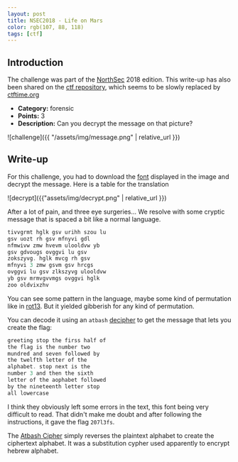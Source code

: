 ```yaml
---
layout: post 
title: NSEC2018 - Life on Mars 
color: rgb(107, 88, 118)
tags: [ctf]
---
```


## Introduction

The challenge was part of the [NorthSec][6] 2018 edition.
This write-up has also been shared on the [ctf repository][3], which seems to be slowly replaced by [ctftime.org][5]

- **Category:** forensic
- **Points:** 3
- **Description:** Can you decrypt the message on that picture?

![challenge]({{ "/assets/img/message.png" | relative_url }})

## Write-up

For this challenge, you had to download the [font][4] displayed in the image and decrypt the message. Here is a table for the
translation

![decrypt]({{"assets/img/decrypt.png" | relative_url }})

After a lot of pain, and three eye surgeries...
We resolve with some cryptic message that is spaced a bit like a normal language.

```groovy
tivvgrmt hglk gsv urihh szou lu
gsv uozt rh gsv mfnyvi gdl
nfmwivw zmw hvevm ulooldvw yb
gsv gdvougs ovggvi lu gsv
zokszyvg. hglk mvcg rh gsv
mfnyvi 3 zmw gsvm gsv hrcgs
ovggvi lu gsv zlkszyvg ulooldvw
yb gsv mrmvgvvmgs ovggvi hglk
zoo oldvixzhv
```

You can see some pattern in the language, maybe some kind of permutation like in [rot13][2]. But it yielded gibberish for
any kind of permutation.

You can decode it using an `atbash` [decipher][1] to get the
message that lets you create the flag:

```groovy
greeting stop the firss half of
the flag is the number two
mundred and seven followed by
the twelfth letter of the
alphabet. stop next is the
number 3 and then the sixth
letter of the aophabet followed
by the nineteenth letter stop
all lowercase
```

I think they obviously left some errors in the text, this font being very difficult to read.
That didn't make me doubt and after following the instructions, it gave the flag `207l3fs`.

The [Atbash Cipher][2] simply reverses the plaintext alphabet to create the ciphertext alphabet. It was a substitution 
cypher used apparently to encrypt hebrew alphabet.


[1]: http://crypto.interactive-maths.com/atbash-cipher.html
[2]: https://en.wikipedia.org/wiki/Atbash
[3]: https://github.com/ctfs/write-ups-2018
[4]: http://www.1001fonts.com/bit-blocks-ttf-brk-font.html
[5]: https://ctftime.org/writeups
[6]: https://nsec.io/

